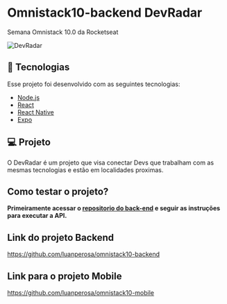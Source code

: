# Omnistack10-backend DevRadar
Semana Omnistack 10.0 da Rocketseat

![DevRadar](https://user-images.githubusercontent.com/50602816/72694444-c09aa880-3b13-11ea-975f-d7256e6f80e7.gif)

## :rocket: Tecnologias

Esse projeto foi desenvolvido com as seguintes tecnologias:

- [Node.js](https://nodejs.org/en/)
- [React](https://reactjs.org)
- [React Native](https://facebook.github.io/react-native/)
- [Expo](https://expo.io/)

## 💻 Projeto

O DevRadar é um projeto que visa conectar Devs que trabalham com as mesmas tecnologias e estão em localidades proximas.

## Como testar o projeto?

<strong>Primeiramente acessar o [repositorio do back-end](https://github.com/luanperosa/omnistack10-backend) e seguir as instruções para executar a API.</strong>

## Link do projeto Backend

https://github.com/luanperosa/omnistack10-backend

## Link para o projeto Mobile

https://github.com/luanperosa/omnistack10-mobile
